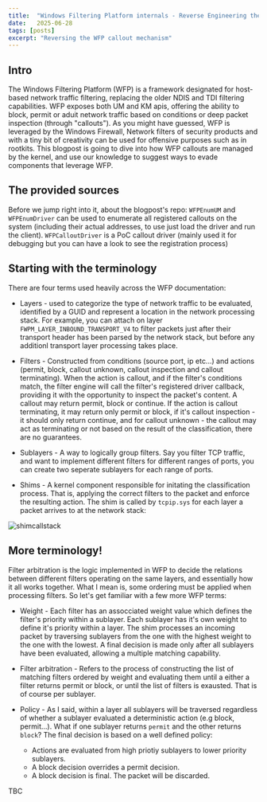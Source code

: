 ```yaml
---
title:  "Windows Filtering Platform internals - Reverse Engineering the callout mechanism"
date:   2025-06-28
tags: [posts]
excerpt: "Reversing the WFP callout mechanism"
---
```


## Intro
The Windows Filtering Platform (WFP) is a framework designated for host-based network traffic filtering, replacing the older NDIS and TDI filtering capabilities. WFP exposes both UM and KM apis, offering the ability to block, permit or aduit network traffic based on conditions or deep packet inspection (through "callouts"). As you might have guessed, WFP is leveraged by the Windows Firewall, Network filters of security products and with a tiny bit of creativity can be used for offensive purposes such as in rootkits. This blogpost is going to dive into how WFP callouts are managed by the kernel, and use our knowledge to suggest ways to evade components that leverage WFP. 

## The provided sources 
Before we jump right into it, about the blogpost's repo: 
`WFPEnumUM` and `WFPEnumDriver` can be used to enumerate all registered callouts on the system (including their actual addresses, to use just load the driver and run the client). 
`WFPCalloutDriver` is a PoC callout driver (mainly used it for debugging but you can have a look to see the registration process) 

## Starting with the terminology 
There are four terms used heavily across the WFP documentation:
* Layers - used to categorize the type of network traffic to be evaluated, identified by a GUID and represent a location in the network processing stack. For example, you can attach on layer `FWPM_LAYER_INBOUND_TRANSPORT_V4` to filter packets just after their transport header has been parsed by the network stack, but before any additionl transport layer processing takes place. 

* Filters - Constructed from conditions (source port, ip etc...) and actions (permit, block, callout unknown, callout inspection and callout terminating). When the action is callout, and if the filter's conditions match, the filter engine will call the filter's registered driver callback, providing it with the opportunity to inspect the packet's content. A callout may return permit, block or continue. If the action is callout terminating, it may return only permit or block, if it's callout inspection - it should only return continue, and for callout unknown - the callout may act as terminating or not based on the result of the classification, there are no guarantees.  

* Sublayers - A way to logically group filters. Say you filter TCP traffic, and want to implement different filters for different ranges of ports, you can create two seperate sublayers for each range of ports.

* Shims - A kernel component responsible for initating the classification process. That is, applying the correct filters to the packet and enforce the resulting action. The shim is called by `tcpip.sys` for each layer a packet arrives to at the network stack:

![shimcallstack](https://github.com/0mWindyBug/WFPResearch/assets/139051196/f7007c83-2d52-48fb-8755-a6e29e08fff0)

## More terminology! 
Filter arbitration is the logic implemented in WFP to decide the relations between different filters operating on the same layers, and essentially how it all works together. What I mean is, some ordering must be applied when processing filters. So let's get familiar with a few more WFP terms:
* Weight - Each filter has an assocciated weight value which defines the filter's priority within a sublayer. Each sublayer has it's own weight to define it's priority within a layer. The shim processes an incoming packet by traversing sublayers from the one with the highest weight to the one with the lowest. A final decision is made only after all sublayers have been evaluated, allowing a multiple matching capability. 

* Filter arbitration - Refers to the process of constructing the list of matching filters ordered by weight and evaluating them until a either a filter returns permit or block, or until the list of filters is exausted. That is of course per sublayer. 

* Policy - As I said, within a layer all sublayers will be traversed regardless of whether a sublayer evaluated a deterministic action (e.g block, permit...). What if one sublayer returns `permit` and the other returns `block`? The final decision is based on a well defined policy:
  * Actions are evaluated from high priotiy sublayers to lower priority sublayers.
  * A block decision overrides a permit decision.
  * A block decision is final. The packet will be discarded.  




TBC
